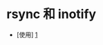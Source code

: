 # rsync 和  inotify
  - [使用] [1]


  [1]: http://lujun9972.github.io/blog/2018/04/04/%E4%BD%BF%E7%94%A8inotify-tools%E4%B8%8Ersync%E6%9E%84%E5%BB%BA%E5%AE%9E%E6%97%B6%E5%A4%87%E4%BB%BD%E7%B3%BB%E7%BB%9F/?hmsr=toutiao.io&utm_medium=toutiao.io&utm_source=toutiao.io
